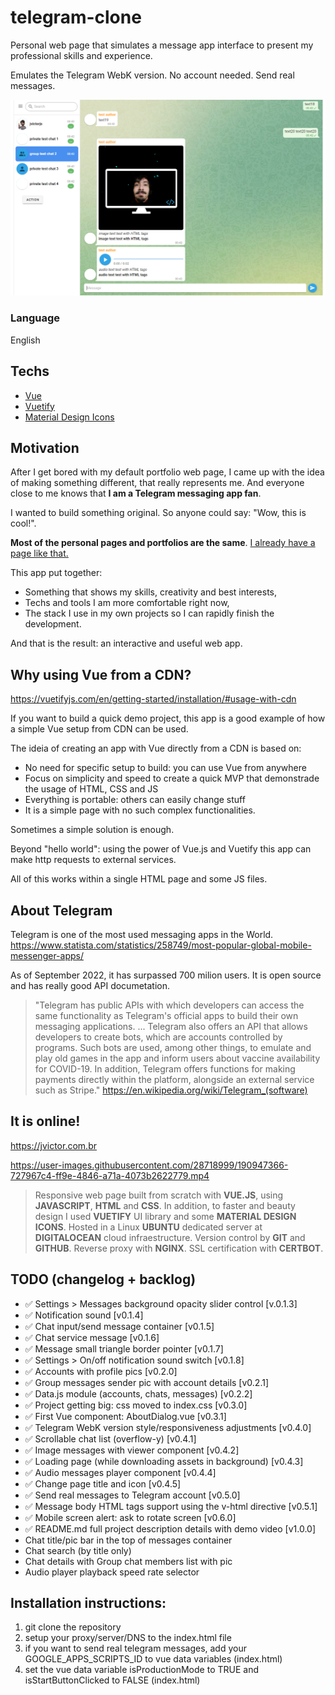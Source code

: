 # telegram-clone

Personal web page that simulates a message app interface to present my professional skills and experience.

Emulates the Telegram WebK version. No account needed. Send real messages.

![alt text](https://github.com/jvictorjs/telegram-clone/blob/main/screenshots/Screenshot%202022-09-19%20004305.png?raw=true)

### Language

English

## Techs

- [Vue](https://vuejs.org/)
- [Vuetify](https://vuetifyjs.com/en/)
- [Material Design Icons](https://materialdesignicons.com/)

## Motivation

After I get bored with my default portfolio web page, I came up with the idea of making something different, that really represents me. And everyone close to me knows that <b>I am a Telegram messaging app fan</b>.

I wanted to build something original. So anyone could say: "Wow, this is cool!".

<b>Most of the personal pages and portfolios are the same</b>. [I already have a page like that.](https://portfolio.jvictor.com.br/)

This app put together:

- Something that shows my skills, creativity and best interests,
- Techs and tools I am more comfortable right now,
- The stack I use in my own projects so I can rapidly finish the development.

And that is the result: an interactive and useful web app.

## Why using Vue from a CDN?

https://vuetifyjs.com/en/getting-started/installation/#usage-with-cdn

If you want to build a quick demo project, this app is a good example of how a simple Vue setup from CDN can be used.

The ideia of creating an app with Vue directly from a CDN is based on:

- No need for specific setup to build: you can use Vue from anywhere
- Focus on simplicity and speed to create a quick MVP that demonstrade the usage of HTML, CSS and JS
- Everything is portable: others can easily change stuff
- It is a simple page with no such complex functionalities.

Sometimes a simple solution is enough.

Beyond "hello world": using the power of Vue.js and Vuetify this app can make http requests to external services.

All of this works within a single HTML page and some JS files.

## About Telegram

Telegram is one of the most used messaging apps in the World. https://www.statista.com/statistics/258749/most-popular-global-mobile-messenger-apps/

As of September 2022, it has surpassed 700 milion users.
It is open source and has really good API documetation.

> "Telegram has public APIs with which developers can access the same functionality as Telegram's official apps to build their own messaging applications.
> ...
> Telegram also offers an API that allows developers to create bots, which are accounts controlled by programs. Such bots are used, among other things, to emulate and play old games in the app and inform users about vaccine availability for COVID-19.
> In addition, Telegram offers functions for making payments directly within the platform, alongside an external service such as Stripe."
> https://en.wikipedia.org/wiki/Telegram_(software)

## It is online!

https://jvictor.com.br

https://user-images.githubusercontent.com/28718999/190947366-727967c4-ff9e-4846-a71a-4073b2622779.mp4

> Responsive web page built from scratch with <b>VUE.JS</b>, using <b>JAVASCRIPT</b>, <b>HTML</b> and <b>CSS</b>. In addition, to faster and beauty design I used <b>VUETIFY</b> UI library and some <b>MATERIAL DESIGN ICONS</b>. Hosted in a Linux <b>UBUNTU</b> dedicated server at <b>DIGITALOCEAN</b> cloud infraestructure. Version control by <b>GIT</b> and <b>GITHUB</b>. Reverse proxy with <b>NGINX</b>. SSL certification with <b>CERTBOT</b>.

## TODO (changelog + backlog)

- ✅ Settings > Messages background opacity slider control [v.0.1.3]
- ✅ Notification sound [v0.1.4]
- ✅ Chat input/send message container [v0.1.5]
- ✅ Chat service message [v0.1.6]
- ✅ Message small triangle border pointer [v0.1.7]
- ✅ Settings > On/off notification sound switch [v0.1.8]
- ✅ Accounts with profile pics [v0.2.0]
- ✅ Group messages sender pic with account details [v0.2.1]
- ✅ Data.js module (accounts, chats, messages) [v0.2.2]
- ✅ Project getting big: css moved to index.css [v0.3.0]
- ✅ First Vue component: AboutDialog.vue [v0.3.1]
- ✅ Telegram WebK version style/responsiveness adjustments [v0.4.0]
- ✅ Scrollable chat list (overflow-y) [v0.4.1]
- ✅ Image messages with viewer component [v0.4.2]
- ✅ Loading page (while downloading assets in background) [v0.4.3]
- ✅ Audio messages player component [v0.4.4]
- ✅ Change page title and icon [v0.4.5]
- ✅ Send real messages to Telegram account [v0.5.0]
- ✅ Message body HTML tags support using the v-html directive [v0.5.1]
- ✅ Mobile screen alert: ask to rotate screen [v0.6.0]
- ✅ README.md full project description details with demo video [v1.0.0]
- Chat title/pic bar in the top of messages container
- Chat search (by title only)
- Chat details with Group chat members list with pic
- Audio player playback speed rate selector

## Installation instructions:

1. git clone the repository
2. setup your proxy/server/DNS to the index.html file
3. if you want to send real telegram messages, add your GOOGLE_APPS_SCRIPTS_ID to vue data variables (index.html)
4. set the vue data variable isProductionMode to TRUE and isStartButtonClicked to FALSE (index.html)

